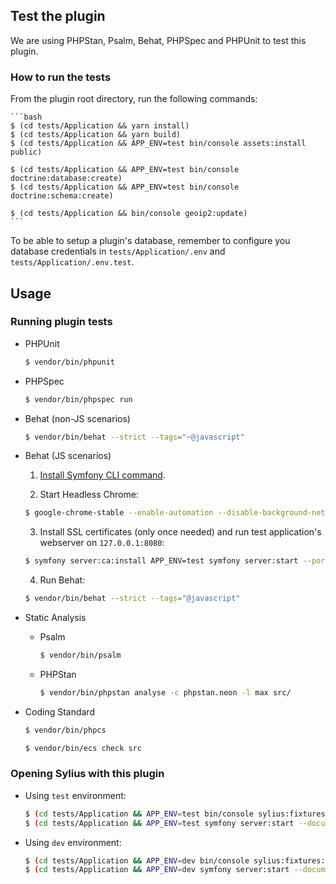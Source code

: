## Test the plugin

We are using PHPStan, Psalm, Behat, PHPSpec and PHPUnit to test this plugin.

### How to run the tests

From the plugin root directory, run the following commands:

    ```bash
    $ (cd tests/Application && yarn install)
    $ (cd tests/Application && yarn build)
    $ (cd tests/Application && APP_ENV=test bin/console assets:install public)

    $ (cd tests/Application && APP_ENV=test bin/console doctrine:database:create)
    $ (cd tests/Application && APP_ENV=test bin/console doctrine:schema:create)

    $ (cd tests/Application && bin/console geoip2:update)
    ```

To be able to setup a plugin's database, remember to configure you database credentials in `tests/Application/.env` and `tests/Application/.env.test`.

## Usage

### Running plugin tests

  - PHPUnit

    ```bash
    $ vendor/bin/phpunit
    ```

  - PHPSpec

    ```bash
    $ vendor/bin/phpspec run
    ```

  - Behat (non-JS scenarios)

    ```bash
    $ vendor/bin/behat --strict --tags="~@javascript"
    ```

  - Behat (JS scenarios)

    1. [Install Symfony CLI command](https://symfony.com/download).

    2. Start Headless Chrome:

      ```bash
      $ google-chrome-stable --enable-automation --disable-background-networking --no-default-browser-check --no-first-run --disable-popup-blocking --disable-default-apps --allow-insecure-localhost --disable-translate --disable-extensions --no-sandbox --enable-features=Metal --headless --remote-debugging-port=9222 --window-size=2880,1800 --proxy-server='direct://' --proxy-bypass-list='*' http://127.0.0.1
      ```

    3. Install SSL certificates (only once needed) and run test application's webserver on `127.0.0.1:8080`:

      ```bash
      $ symfony server:ca:install APP_ENV=test symfony server:start --port=8080 --dir=tests/Application/public --daemon
      ```

    4. Run Behat:

      ```bash
      $ vendor/bin/behat --strict --tags="@javascript"
      ```

  - Static Analysis

    - Psalm

      ```bash
      $ vendor/bin/psalm
      ```

    - PHPStan

      ```bash
      $ vendor/bin/phpstan analyse -c phpstan.neon -l max src/
      ```

  - Coding Standard

    ```bash
    $ vendor/bin/phpcs
    ```

    ```bash
    $ vendor/bin/ecs check src
    ```

### Opening Sylius with this plugin

- Using `test` environment:

    ```bash
    $ (cd tests/Application && APP_ENV=test bin/console sylius:fixtures:load)
    $ (cd tests/Application && APP_ENV=test symfony server:start --document-root=public -d)
    ```

- Using `dev` environment:

    ```bash
    $ (cd tests/Application && APP_ENV=dev bin/console sylius:fixtures:load)
    $ (cd tests/Application && APP_ENV=dev symfony server:start --document-root=public -d)
    ```
